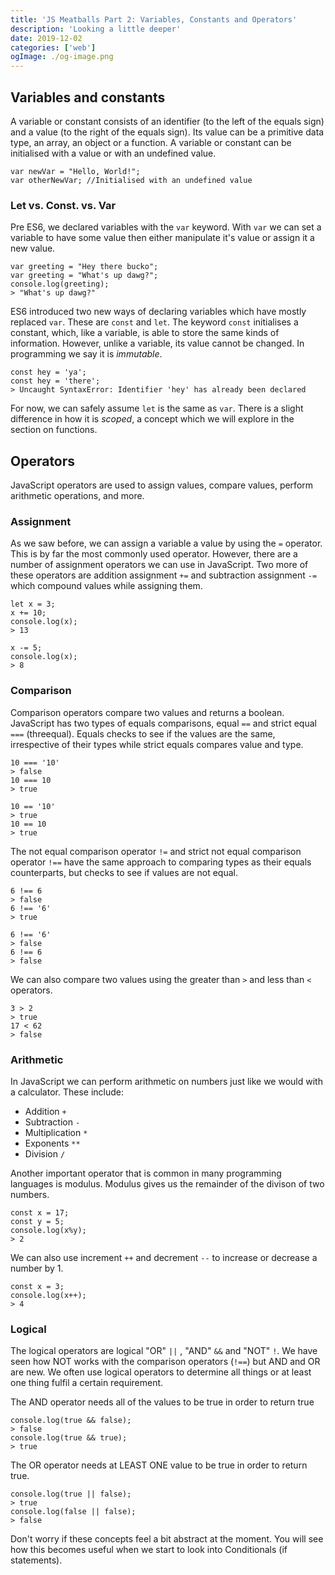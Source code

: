 ```yaml
---
title: 'JS Meatballs Part 2: Variables, Constants and Operators'
description: 'Looking a little deeper'
date: 2019-12-02
categories: ['web']
ogImage: ./og-image.png
---
```


## Variables and constants

A variable or constant consists of an identifier (to the left of the equals sign) and a value (to the right of the equals sign). Its value can be a primitive data type, an array, an object or a function. A variable or constant can be initialised with a value or with an undefined value.

    var newVar = "Hello, World!";
    var otherNewVar; //Initialised with an undefined value
    
### Let vs. Const. vs. Var
Pre ES6, we declared variables with the `var` keyword. With `var` we can set a variable to have some value then either manipulate it's value or assign it a new value.

    var greeting = "Hey there bucko";
    var greeting = "What's up dawg?";
    console.log(greeting);
    > "What's up dawg?"

ES6 introduced two new ways of declaring variables which have mostly replaced `var`. These are `const` and `let`. The keyword `const` initialises a constant, which, like a variable, is able to store the same kinds of information. However, unlike a variable, its value cannot be changed. In programming we say it is *immutable*. 

    const hey = 'ya';
    const hey = 'there';
    > Uncaught SyntaxError: Identifier 'hey' has already been declared

For now, we can safely assume `let` is the same as `var`. There is a slight difference in how it is *scoped*, a concept which we will explore in the section on functions. 

## Operators
JavaScript operators are used to assign values, compare values, perform arithmetic operations, and more.

### Assignment
As we saw before, we can assign a variable a value by using the `=` operator. This is by far the most commonly used operator. However, there are a number of assignment operators we can use in JavaScript. Two more of these operators are addition assignment `+=` and subtraction assignment `-=` which compound values while assigning them.

    let x = 3;
    x += 10;
    console.log(x);
    > 13
    
    x -= 5;
    console.log(x);
    > 8


### Comparison
Comparison operators compare two values and returns a boolean. JavaScript has two types of equals comparisons, equal `==` and strict equal `===` (threequal). Equals checks to see if the values are the same, irrespective of their types while strict equals compares value and type.

    10 === '10'
    > false
    10 === 10
    > true
    
    10 == '10'
    > true
    10 == 10
    > true

The not equal comparison operator `!=` and strict not equal comparison operator `!==` have the same approach to comparing types as their equals counterparts, but checks to see if values are not equal.

    6 !== 6
    > false
    6 !== '6'
    > true
     
    6 !== '6'
    > false
    6 !== 6
    > false
    
We can also compare two values using the greater than `>` and less than `<` operators.

    3 > 2
    > true
    17 < 62
    > false

### Arithmetic 

In JavaScript we can perform arithmetic on numbers just like we would with a calculator. These include:

- Addition `+`
- Subtraction `-`
- Multiplication `*`
- Exponents `**`
- Division `/`

Another important operator that is common in many programming languages is modulus. Modulus gives us the remainder of the divison of two numbers.

    const x = 17;
    const y = 5;
    console.log(x%y);
    > 2

We can also use increment `++` and decrement `--` to increase or decrease a number by 1.

    const x = 3;
    console.log(x++);
    > 4
    

### Logical
The logical operators are logical "OR" `||` , "AND" `&&` and "NOT" `!`. We have seen how NOT works with the comparison operators (`!==`) but AND and OR are new. We often use logical operators to determine all things or at least one thing fulfil a certain requirement. 

The AND operator needs all of the values to be true in order to return true

    console.log(true && false);
    > false
    console.log(true && true);
    > true

The OR operator needs at LEAST ONE value to be true in order to return true.

    console.log(true || false);
    > true
    console.log(false || false);
    > false

Don't worry if these concepts feel a bit abstract at the moment. You will see how this becomes useful when we start to look into Conditionals (if statements).

